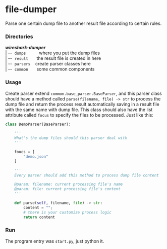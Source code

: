 # file-dumper

Parse one certain dump file to another result file according to certain rules.

### Directories

***wireshark-dumper***  
|&nbsp;--&nbsp; `dumps  ` &nbsp;&nbsp;&nbsp;&nbsp;&nbsp; where you put the dump files  
|&nbsp;--&nbsp; `result ` &nbsp;&nbsp;&nbsp; the result file is created in here  
|&nbsp;--&nbsp; `parsers` &nbsp;&nbsp; create parser classes here  
|&nbsp;--&nbsp; `common ` &nbsp;&nbsp;&nbsp; some common components  

### Usage

Create parser extend `common.base_parser.BaseParser`, and this parser class should have a method called `parse(filename, file) -> str` to process the dump file and return the process result automatically saving in a result file with the same name with dump file. This class should also have the list attribute called `focus` to specify the files to be processed. Just like this:

```python
class DemoParser(BaseParser):

    '''
    What's the dump files should this parser deal with
    '''

    foucs = [
        "demo.json"
    ]

    '''
    Every parser should add this method to process dump file content

    @param: filename: current processing file's name
    @param: file: current processing file's content
    '''

    def parse(self, filename, file) -> str:
        content = "";
        # there is your customize process logic
        return content
```

### Run

The program entry was `start.py`, just python it.
